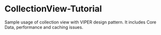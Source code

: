 # CollectionView-Tutorial
Sample usage of collection view with VIPER design pattern. It includes Core Data, performance and caching issues.

